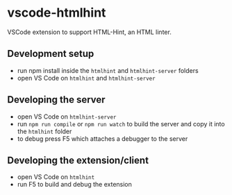 # vscode-htmlhint
VSCode extension to support HTML-Hint, an HTML linter. 

## Development setup
- run npm install inside the `htmlhint` and `htmlhint-server` folders
- open VS Code on `htmlhint` and `htmlhint-server`

## Developing the server
- open VS Code on `htmlhint-server`
- run `npm run compile` or `npm run watch` to build the server and copy it into the `htmlhint` folder
- to debug press F5 which attaches a debugger to the server

## Developing the extension/client
- open VS Code on `htmlhint`
- run F5 to build and debug the extension



